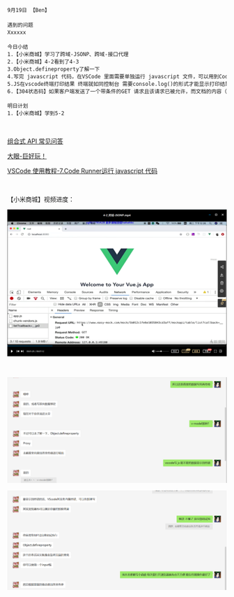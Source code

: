 ```html
9月19日 【Ben】

遇到的问题
Xxxxxx

今日小结
1.【小米商城】学习了跨域-JSONP、跨域-接口代理
2.【小米商城】4-2看到了4-3
3.Object.defineproperty了解一下
4.写完 javascript 代码，在VSCode 里面需要单独运行 javascript 文件，可以用到Code Runner插件. javascript 代码运行需要用到node.js环境。
5.JS在vscode终端打印结果 终端就如同控制台 需要console.log()的形式才能显示打印结果，document.writer()是显示不出来的 alert也是
6.【304状态码】如果客户端发送了一个带条件的GET 请求且该请求已被允许，而文档的内容（自上次访问以来或者根据请求的条件）并没有改变，则服务器应当返回这个304状态码。简单的表达就是：服务端已经执行了GET，但文件未变化。

明日计划
1.【小米商城】学到5-2
```

​	

[组合式 API 常见问答](https://cn.vuejs.org/guide/extras/composition-api-faq.html)

[大眼-巨好玩！](https://code.juejin.cn/pen/7132406758995132428)

[VSCode 使用教程-7.Code Runner运行 javascript 代码 ](https://www.cnblogs.com/yoyoketang/p/16693381.html)

​	

【小米商城】视频进度：

![image-20220919162230287](9月19日.assets/image-20220919162230287.png)

​	

![image-20220919104537673](9月19日.assets/image-20220919104537673.png)

![image-20220919104542420](9月19日.assets/image-20220919104542420.png)